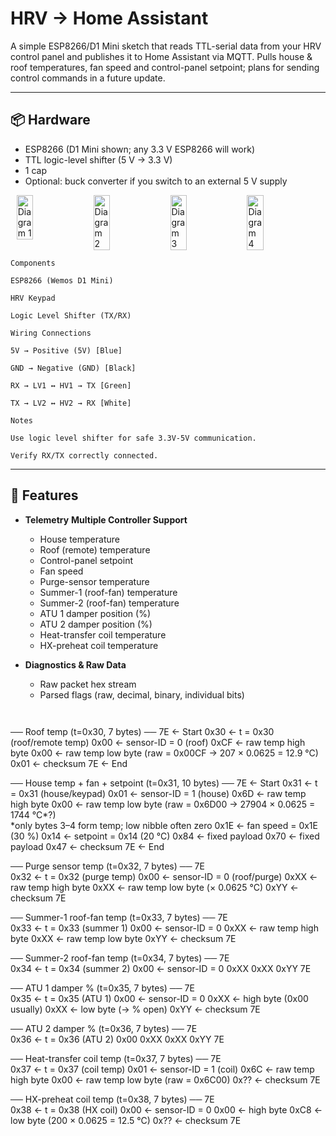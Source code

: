 # HRV → Home Assistant

A simple ESP8266/D1 Mini sketch that reads TTL-serial data from your HRV control panel and publishes it to Home Assistant via MQTT. Pulls house & roof temperatures, fan speed and control-panel setpoint; plans for sending control commands in a future update.

---

## 📦 Hardware

- ESP8266 (D1 Mini shown; any 3.3 V ESP8266 will work)  
- TTL logic-level shifter (5 V → 3.3 V)   
- 1 cap
- Optional: buck converter if you switch to an external 5 V supply




<!-- Row of four images -->
<div style="
  display: flex;
  flex-wrap: wrap;
  justify-content: center;
  align-items: flex-start;
  gap: 0.5em;
">
  <img
    style="width: 23%; height: auto;"
    alt="Diagram 1"
    src="https://github.com/user-attachments/assets/18cdaeea-f2a3-4aa9-b0f8-0c1edc792d2e"
  />
  <img
    style="width: 23%; height: auto;"
    alt="Diagram 2"
    src="https://github.com/user-attachments/assets/ccee0cb8-b140-4ca7-a427-a638f3edf10d"
  />
  <img
    style="width: 23%; height: auto;"
    alt="Diagram 3"
    src="https://github.com/user-attachments/assets/ac182a4e-5fb9-4af2-a0a2-11d3567e2973"
  />
  <img
    style="width: 23%; height: auto;"
    alt="Diagram 4"
    src="https://github.com/user-attachments/assets/97caabfe-2dc7-4d4e-9f41-9ce7b2998c1b"
  />
</div>










```
Components

ESP8266 (Wemos D1 Mini)

HRV Keypad

Logic Level Shifter (TX/RX)

Wiring Connections

5V → Positive (5V) [Blue]

GND → Negative (GND) [Black]

RX → LV1 ↔ HV1 → TX [Green]

TX → LV2 ↔ HV2 → RX [White]

Notes

Use logic level shifter for safe 3.3V-5V communication.

Verify RX/TX correctly connected.
```
---

## 🚀 Features

- **Telemetry**
  **Multiple Controller Support**
  - House temperature  
  - Roof (remote) temperature
  - Control-panel setpoint  
  - Fan speed
  - Purge-sensor temperature  
  - Summer-1 (roof-fan) temperature  
  - Summer-2 (roof-fan) temperature  
  - ATU 1 damper position (%)  
  - ATU 2 damper position (%)  
  - Heat-transfer coil temperature  
  - HX-preheat coil temperature  

- **Diagnostics & Raw Data**  
  - Raw packet hex stream  
  - Parsed flags (raw, decimal, binary, individual bits)
```
  

```

── Roof temp (t=0x30, 7 bytes) ──
7E      ← Start
0x30    ← t = 0x30 (roof/remote temp)
0x00    ← sensor-ID = 0 (roof)
0xCF    ← raw temp high byte
0x00    ← raw temp low  byte   (raw = 0x00CF → 207 × 0.0625 = 12.9 °C)
0x01    ← checksum
7E      ← End

── House temp + fan + setpoint (t=0x31, 10 bytes) ──
7E      ← Start
0x31    ← t = 0x31 (house/keypad)
0x01    ← sensor-ID = 1 (house)
0x6D    ← raw temp high byte
0x00    ← raw temp low  byte   (raw = 0x6D00 → 27904 × 0.0625 = 1744 °C*?)  
           *only bytes 3–4 form temp; low nibble often zero 
0x1E    ← fan speed = 0x1E (30 %)
0x14    ← setpoint = 0x14 (20 °C)
0x84    ← fixed payload
0x70    ← fixed payload
0x47    ← checksum
7E      ← End

── Purge sensor temp (t=0x32, 7 bytes) ──
7E    
0x32    ← t = 0x32 (purge temp)
0x00    ← sensor-ID = 0 (roof/purge)
0xXX    ← raw temp high byte
0xXX    ← raw temp low  byte   (× 0.0625 °C)
0xYY    ← checksum
7E      

── Summer-1 roof-fan temp (t=0x33, 7 bytes) ──
7E    
0x33    ← t = 0x33 (summer 1)
0x00    ← sensor-ID = 0
0xXX    ← raw temp high byte
0xXX    ← raw temp low  byte
0xYY    ← checksum
7E      

── Summer-2 roof-fan temp (t=0x34, 7 bytes) ──
7E    
0x34    ← t = 0x34 (summer 2)
0x00    ← sensor-ID = 0
0xXX
0xXX
0xYY
7E      

── ATU 1 damper % (t=0x35, 7 bytes) ──
7E    
0x35    ← t = 0x35 (ATU 1)
0x00    ← sensor-ID = 0
0xXX    ← high byte (0x00 usually)
0xXX    ← low byte  (→ % open)
0xYY    ← checksum
7E      

── ATU 2 damper % (t=0x36, 7 bytes) ──
7E    
0x36    ← t = 0x36 (ATU 2)
0x00
0xXX
0xXX
0xYY
7E      

── Heat-transfer coil temp (t=0x37, 7 bytes) ──
7E    
0x37    ← t = 0x37 (coil temp)
0x01    ← sensor-ID = 1 (coil)
0x6C    ← raw temp high byte
0x00    ← raw temp low  byte   (raw = 0x6C00)
0x??    ← checksum
7E      

── HX-preheat coil temp (t=0x38, 7 bytes) ──
7E    
0x38    ← t = 0x38 (HX coil)
0x00    ← sensor-ID = 0
0x00    ← high byte
0xC8    ← low byte (200 × 0.0625 = 12.5 °C)
0x??    ← checksum
7E
```
